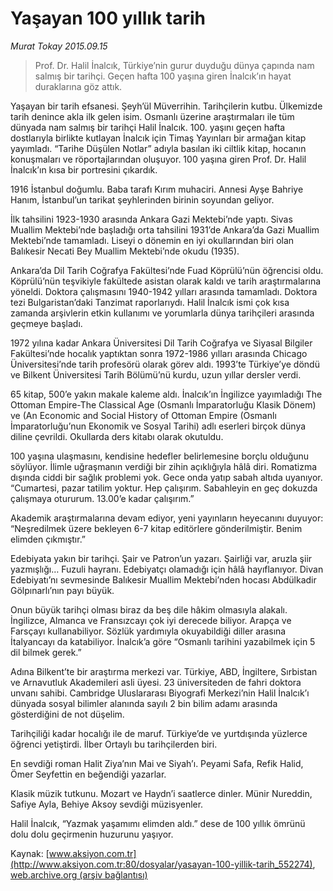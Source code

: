 # Yaşayan 100 yıllık tarih

*Murat Tokay 2015.09.15*

<div class="pNewsDetailMainContent" itemprop="articleBody">
 <blockquote>
  <p>
   Prof. Dr. Halil İnalcık, Türkiye’nin gurur duyduğu dünya çapında nam salmış bir tarihçi. Geçen hafta 100 yaşına giren İnalcık’ın hayat duraklarına göz attık.
  </p>
 </blockquote>
 <p>
  Yaşayan bir tarih efsanesi. Şeyh’ül Müverrihin. Tarihçilerin kutbu. Ülkemizde tarih denince akla ilk gelen isim. Osmanlı üzerine araştırmaları ile tüm dünyada nam salmış bir tarihçi Halil İnalcık. 100. yaşını geçen hafta dostlarıyla birlikte kutlayan İnalcık için Timaş Yayınları bir armağan kitap yayımladı. “Tarihe Düşülen Notlar” adıyla basılan iki ciltlik kitap, hocanın konuşmaları ve röportajlarından oluşuyor. 100 yaşına giren Prof. Dr. Halil İnalcık’ın kısa bir portresini çıkardık.
 </p>
 <p>
  1916 İstanbul doğumlu. Baba tarafı Kırım muhaciri. Annesi Ayşe Bahriye Hanım, İstanbul’un tarikat şeyhlerinden birinin soyundan geliyor.
 </p>
 <p>
  İlk tahsilini 1923-1930 arasında Ankara Gazi Mektebi’nde yaptı. Sivas Muallim Mektebi’nde başladığı orta tahsilini 1931’de Ankara’da Gazi Muallim Mektebi’nde tamamladı. Liseyi o dönemin en iyi okullarından biri olan Balıkesir Necati Bey Muallim Mektebi’nde okudu (1935).
 </p>
 <p>
  Ankara’da Dil Tarih Coğrafya Fakültesi’nde Fuad Köprülü’nün öğrencisi oldu. Köprülü’nün teşvikiyle fakültede asistan olarak kaldı ve tarih araştırmalarına yöneldi. Doktora çalışmasını 1940-1942 yılları arasında tamamladı. Doktora tezi Bulgaristan’daki Tanzimat raporlarıydı. Halil İnalcık ismi çok kısa zamanda arşivlerin etkin kullanımı ve yorumlarla dünya tarihçileri arasında geçmeye başladı.
 </p>
 <p>
  1972 yılına kadar Ankara Üniversitesi Dil Tarih Coğrafya ve Siyasal Bilgiler Fakültesi’nde hocalık yaptıktan sonra 1972-1986 yılları arasında Chicago Üniversitesi’nde tarih profesörü olarak görev aldı. 1993’te Türkiye’ye döndü ve Bilkent Üniversitesi Tarih Bölümü’nü kurdu, uzun yıllar dersler verdi.
 </p>
 <p>
  65 kitap, 500’e yakın makale kaleme aldı. İnalcık’ın İngilizce yayımladığı The Ottoman Empire-The Classical Age (Osmanlı İmparatorluğu Klasik Dönem) ve (An Economic and Social History of Ottoman Empire (Osmanlı İmparatorluğu’nun Ekonomik ve Sosyal Tarihi) adlı eserleri birçok dünya diline çevrildi. Okullarda ders kitabı olarak okutuldu.
 </p>
 <p>
  100 yaşına ulaşmasını, kendisine hedefler belirlemesine borçlu olduğunu söylüyor. İlimle uğraşmanın verdiği bir zihin açıklığıyla hâlâ diri. Romatizma dışında ciddi bir sağlık problemi yok. Gece onda yatıp sabah altıda uyanıyor. “Cumartesi, pazar tatilim yoktur. Hep çalışırım. Sabahleyin en geç dokuzda çalışmaya otururum. 13.00’e kadar çalışırım.”
 </p>
 <p>
  Akademik araştırmalarına devam ediyor, yeni yayınların heyecanını duyuyor: “Neşredilmek üzere bekleyen 6-7 kitap editörlere gönderilmiştir. Benim elimden çıkmıştır.”
 </p>
 <p>
  Edebiyata yakın bir tarihçi. Şair ve Patron’un yazarı. Şairliği var, aruzla şiir yazmışlığı… Fuzuli hayranı. Edebiyatçı olamadığı için hâlâ hayıflanıyor. Divan Edebiyatı’nı sevmesinde Balıkesir Muallim Mektebi’nden hocası Abdülkadir Gölpınarlı’nın payı büyük.
 </p>
 <p>
  Onun büyük tarihçi olması biraz da beş dile hâkim olmasıyla alakalı. İngilizce, Almanca ve Fransızcayı çok iyi derecede biliyor. Arapça ve Farsçayı kullanabiliyor. Sözlük yardımıyla okuyabildiği diller arasına İtalyancayı da katabiliyor. İnalcık’a göre “Osmanlı tarihini yazabilmek için 5 dil bilmek gerek.”
 </p>
 <p>
  Adına Bilkent’te bir araştırma merkezi var. Türkiye, ABD, İngiltere, Sırbistan ve Arnavutluk Akademileri asli üyesi. 23 üniversiteden de fahri doktora unvanı sahibi. Cambridge Uluslararası Biyografi Merkezi’nin Halil İnalcık’ı dünyada sosyal bilimler alanında sayılı 2 bin bilim adamı arasında gösterdiğini de not düşelim.
 </p>
 <p>
  Tarihçiliği kadar hocalığı ile de maruf. Türkiye’de ve yurtdışında yüzlerce öğrenci yetiştirdi. İlber Ortaylı bu tarihçilerden biri.
 </p>
 <p>
  En sevdiği roman Halit Ziya’nın Mai ve Siyah’ı. Peyami Safa, Refik Halid, Ömer Seyfettin en beğendiği yazarlar.
 </p>
 <p>
  Klasik müzik tutkunu. Mozart ve Haydn’i saatlerce dinler. Münir Nureddin, Safiye Ayla, Behiye Aksoy sevdiği müzisyenler.
 </p>
 <p>
  Halil İnalcık, “Yazmak yaşamımı elimden aldı.” dese de 100 yıllık ömrünü dolu dolu geçirmenin huzurunu yaşıyor.
 </p>
</div>


Kaynak: [www.aksiyon.com.tr](http://www.aksiyon.com.tr:80/dosyalar/yasayan-100-yillik-tarih_552274), [web.archive.org (arşiv bağlantısı)](http://web.archive.org/web/20150920033620/http://www.aksiyon.com.tr:80/dosyalar/yasayan-100-yillik-tarih_552274)
